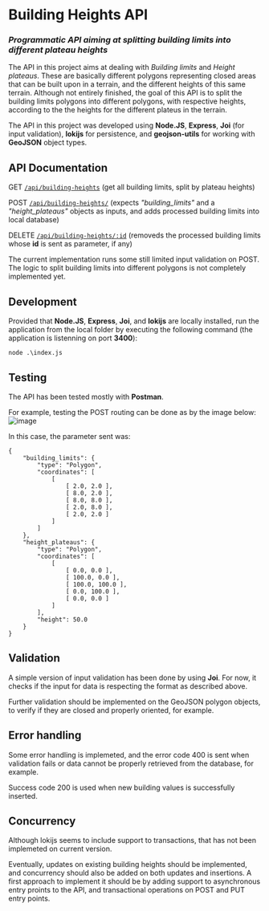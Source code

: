 # Building Heights API

### _Programmatic API aiming at splitting building limits into different plateau heights_

The API in this project aims at dealing with _Building limits_ and _Height plateaus_. These are basically different polygons representing closed areas that can be built upon in a terrain, and the different heights of this same terrain. Although not entirely finished, the goal of this API is to split the building limits polygons into different polygons, with respective heights, according to the the heights for the different plateus in the terrain.

The API in this project was developed using __Node.JS__, __Express__, __Joi__ (for input validation), __lokijs__ for persistence, and __geojson-utils__ for working with __GeoJSON__ object types.

## API Documentation

GET [`/api/building-heights`](http://localhost:3400/api/building-heights) (get all building limits, split by plateau heights)

POST [`/api/building-heights/`](http://localhost:3400/api/building-heights) (expects _"building_limits"_ and a _"height_plateaus"_ __<GeoJSON>__ objects as inputs, and adds processed building limits into local database)

DELETE [`/api/building-heights/:id`](http://localhost:3400/api/building-heights/:10) (removeds the processed building limits whose __id__ is sent as parameter, if any)

The current implementation runs some still limited input validation on POST. The logic to split building limits into different polygons is not completely implemented yet.

## Development

Provided that __Node.JS__, __Express__, __Joi__, and __lokijs__ are locally installed, run the application from the local folder by executing the following command (the application is listenning on port __3400__):

```
node .\index.js
```

## Testing

The API has been tested mostly with __Postman__.

For example, testing the POST routing can be done as by the image below:
![image](https://user-images.githubusercontent.com/77120051/190004431-d2bb8987-a811-40da-b9e8-4a8b2e6cc252.png)

In this case, the parameter sent was:

```
{
    "building_limits": {
        "type": "Polygon",
        "coordinates": [
            [
                [ 2.0, 2.0 ],
                [ 8.0, 2.0 ],
                [ 8.0, 8.0 ],
                [ 2.0, 8.0 ],
                [ 2.0, 2.0 ]
            ]
        ]
    },
    "height_plateaus": {
        "type": "Polygon",
        "coordinates": [
            [
                [ 0.0, 0.0 ],
                [ 100.0, 0.0 ],
                [ 100.0, 100.0 ],
                [ 0.0, 100.0 ],
                [ 0.0, 0.0 ]
            ]
        ],
        "height": 50.0
    }
}
```

## Validation

A simple version of input validation has been done by using __Joi__. For now, it checks if the input for data is respecting the format as described above.

Further validation should be implemented on the GeoJSON polygon objects, to verify if they are closed and properly oriented, for example.

## Error handling

Some error handling is implemeted, and the error code 400 is sent when validation fails or data cannot be properly retrieved from the database, for example.

Success code 200 is used when new building values is successfully inserted.

## Concurrency

Although lokijs seems to include support to transactions, that has not been implemeted on current version. 

Eventually, updates on existing building heights should be implemented, and concurrency should also be added on both updates and insertions. A first approach to implement it should be by adding support to asynchronous entry proints to the API, and transactional operations on POST and PUT entry points.



